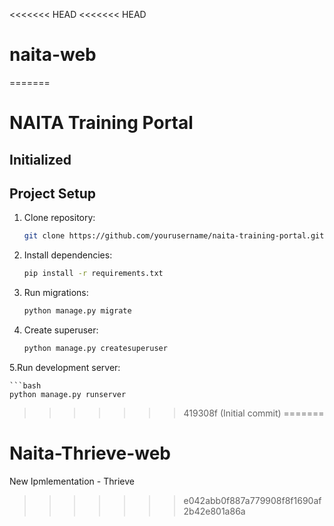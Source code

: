 <<<<<<< HEAD
<<<<<<< HEAD
# naita-web
=======
# NAITA Training Portal

## Initialized 



## Project Setup

1. Clone repository:
   ```bash
   git clone https://github.com/yourusername/naita-training-portal.git

2. Install dependencies:

    ```bash
    pip install -r requirements.txt

3. Run migrations:

   ```bash
   python manage.py migrate

4. Create superuser:

    ```bash
    python manage.py createsuperuser

5.Run development server:

    ```bash
    python manage.py runserver
>>>>>>> 419308f (Initial commit)
=======
# Naita-Thrieve-web
New Ipmlementation - Thrieve
>>>>>>> e042abb0f887a779908f8f1690af2b42e801a86a
